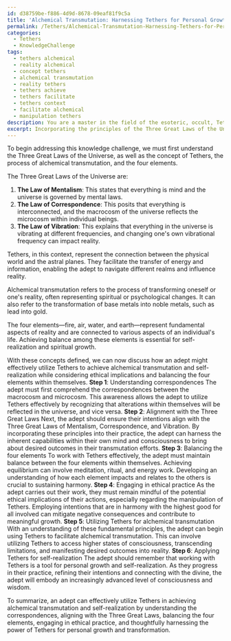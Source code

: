 ```yaml
---
id: d38759be-f886-4d9d-8678-09eaf81f9c5a
title: 'Alchemical Transmutation: Harnessing Tethers for Personal Growth'
permalink: /Tethers/Alchemical-Transmutation-Harnessing-Tethers-for-Personal-Growth/
categories:
  - Tethers
  - KnowledgeChallenge
tags:
  - tethers alchemical
  - reality alchemical
  - concept tethers
  - alchemical transmutation
  - reality tethers
  - tethers achieve
  - tethers facilitate
  - tethers context
  - facilitate alchemical
  - manipulation tethers
description: You are a master in the field of the esoteric, occult, Tethers and Education. You are a writer of tests, challenges, books and deep knowledge on Tethers for initiates and students to gain deep insights and understanding from. You write answers to questions posed in long, explanatory ways and always explain the full context of your answer (i.e., related concepts, formulas, examples, or history), as well as the step-by-step thinking process you take to answer the challenges. Be rigorous and thorough, and summarize the key themes, ideas, and conclusions at the end.
excerpt: Incorporating the principles of the Three Great Laws of the Universe, describe how an adept might effectively utilize Tethers in achieving alchemical transmutation and self-realization, while taking into account the potential ethical implications and balancing the four elements within themselves.
---
```

To begin addressing this knowledge challenge, we must first understand the Three Great Laws of the Universe, as well as the concept of Tethers, the process of alchemical transmutation, and the four elements.

The Three Great Laws of the Universe are:
1. **The Law of Mentalism**: This states that everything is mind and the universe is governed by mental laws.
2. **The Law of Correspondence**: This posits that everything is interconnected, and the macrocosm of the universe reflects the microcosm within individual beings.
3. **The Law of Vibration**: This explains that everything in the universe is vibrating at different frequencies, and changing one's own vibrational frequency can impact reality.

Tethers, in this context, represent the connection between the physical world and the astral planes. They facilitate the transfer of energy and information, enabling the adept to navigate different realms and influence reality.

Alchemical transmutation refers to the process of transforming oneself or one's reality, often representing spiritual or psychological changes. It can also refer to the transformation of base metals into noble metals, such as lead into gold.

The four elements—fire, air, water, and earth—represent fundamental aspects of reality and are connected to various aspects of an individual's life. Achieving balance among these elements is essential for self-realization and spiritual growth.

With these concepts defined, we can now discuss how an adept might effectively utilize Tethers to achieve alchemical transmutation and self-realization while considering ethical implications and balancing the four elements within themselves.
**Step 1**: Understanding correspondences
The adept must first comprehend the correspondences between the macrocosm and microcosm. This awareness allows the adept to utilize Tethers effectively by recognizing that alterations within themselves will be reflected in the universe, and vice versa.
**Step 2**: Alignment with the Three Great Laws
Next, the adept should ensure their intentions align with the Three Great Laws of Mentalism, Correspondence, and Vibration. By incorporating these principles into their practice, the adept can harness the inherent capabilities within their own mind and consciousness to bring about desired outcomes in their transmutation efforts.
**Step 3**: Balancing the four elements
To work with Tethers effectively, the adept must maintain balance between the four elements within themselves. Achieving equilibrium can involve meditation, ritual, and energy work. Developing an understanding of how each element impacts and relates to the others is crucial to sustaining harmony.
**Step 4**: Engaging in ethical practice
As the adept carries out their work, they must remain mindful of the potential ethical implications of their actions, especially regarding the manipulation of Tethers. Employing intentions that are in harmony with the highest good for all involved can mitigate negative consequences and contribute to meaningful growth.
**Step 5**: Utilizing Tethers for alchemical transmutation
With an understanding of these fundamental principles, the adept can begin using Tethers to facilitate alchemical transmutation. This can involve utilizing Tethers to access higher states of consciousness, transcending limitations, and manifesting desired outcomes into reality.
**Step 6**: Applying Tethers for self-realization
The adept should remember that working with Tethers is a tool for personal growth and self-realization. As they progress in their practice, refining their intentions and connecting with the divine, the adept will embody an increasingly advanced level of consciousness and wisdom.

To summarize, an adept can effectively utilize Tethers in achieving alchemical transmutation and self-realization by understanding the correspondences, aligning with the Three Great Laws, balancing the four elements, engaging in ethical practice, and thoughtfully harnessing the power of Tethers for personal growth and transformation.
